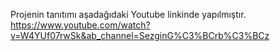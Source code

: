 Projenin tanıtımı aşadağıdaki Youtube linkinde yapılmıştır.
https://www.youtube.com/watch?v=W4YUf07rwSk&ab_channel=SezginG%C3%BCrb%C3%BCz
